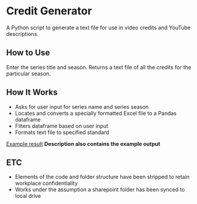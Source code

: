 # Credit Generator
A Python script to generate a text file for use in video credits and YouTube descriptions.

## How to Use
Enter the series title and season.
Returns a text file of all the credits for the particular season.

## How It Works
* Asks for user input for series name and series season
* Locates and converts a specially formatted Excel file to a Pandas dataframe
* Filters dataframe based on user input
* Formats text file to specified standard

[Example result](https://youtu.be/UAkkjSq3joI?t=189)
**Description also contains the example output**


## ETC
* Elements of the code and folder structure have been stripped to retain workplace confidentiality
* Works under the assumption a sharepoint folder has been synced to local drive
